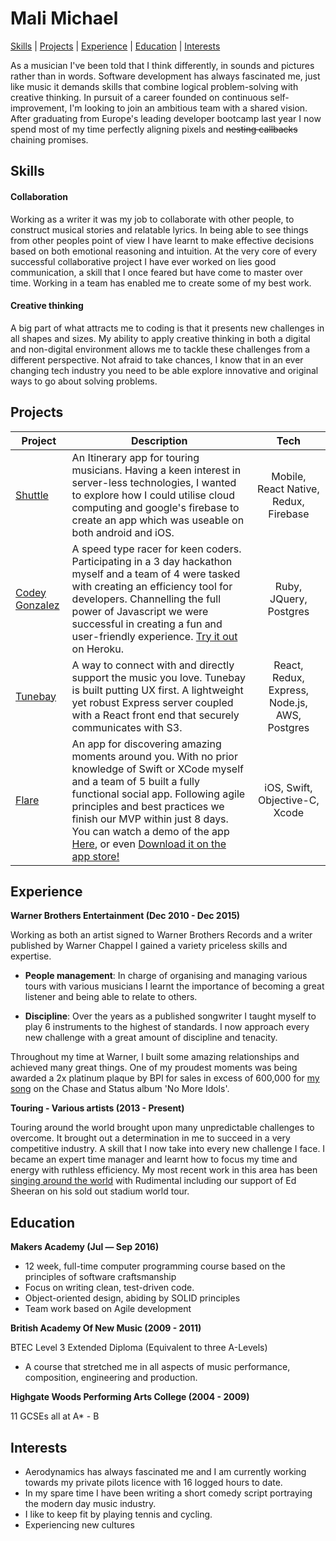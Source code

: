 # Mali Michael

[Skills](#skills) | [Projects](#projects) | [Experience](#experience) | [Education](#education) | [Interests](#interests)

As a musician I've been told that I think differently, in sounds and pictures rather than in words. Software development has always fascinated me, just like music it demands skills that combine logical problem-solving with creative thinking. In pursuit of a career founded on continuous self-improvement, I'm looking to join an ambitious team with a shared vision. After graduating from Europe's leading developer bootcamp last year I now spend most of my time perfectly aligning pixels and ~~nesting callbacks~~ chaining promises.

## Skills

#### Collaboration

  Working as a writer it was my job to collaborate with other people, to construct musical stories and relatable lyrics. In being able to see things from other peoples point of view I have learnt to make effective decisions based on both emotional reasoning and intuition. At the very core of every successful collaborative project I have ever worked on lies good communication, a skill that I once feared but have come to master over time. Working in a team has enabled me to create some of my best work.

#### Creative thinking

  A big part of what attracts me to coding is that it presents new challenges in all shapes and sizes. My ability to apply creative thinking in both a digital and non-digital environment allows me to tackle these challenges from a different perspective. Not afraid to take chances, I know that in an ever changing tech industry you need to be able explore innovative and original ways to go about solving problems.

## Projects

| Project        | Description   | Tech                                             |
| -------------  |---------------|:--------------------:                              |
| [Shuttle](https://github.com/malimichael/Shuttle)        | An Itinerary app for touring musicians. Having a keen interest in server-less technologies, I wanted to explore how I could utilise cloud computing and google's firebase to create an app which was useable on both android and iOS.    | Mobile, React Native, Redux, Firebase            |
| [Codey Gonzalez](https://github.com/malimichael/codey-gonzalez) | A speed type racer for keen coders. Participating in a 3 day hackathon myself and a team of 4 were tasked with creating an efficiency tool for developers. Channelling the full power of Javascript we were successful in creating a fun and user-friendly experience. [Try it out](https://codey-gonzalez.herokuapp.com/) on Heroku.     |  Ruby, JQuery, Postgres              |
| [Tunebay](https://github.com/tunebay)        | A way to connect with and directly support the music you love. Tunebay is built putting UX first. A lightweight yet robust Express server coupled with a React front end that securely communicates with S3.      |  React, Redux, Express, Node.js, AWS, Postgres   |
| [Flare](https://github.com/appflare/flare)          | An app for discovering amazing moments around you. With no prior knowledge of Swift or XCode myself and a team of 5 built a fully functional  social app. Following agile principles and best practices we finish our MVP within just 8 days. You can watch a demo of the app [Here](https://www.youtube.com/watch?v=1hvx8iv2YgY), or even [Download it on the app store!](https://itunes.apple.com/us/app/flare-share-and-discover-spontaneous-moments/id1166173727?mt=8)     |  iOS, Swift, Objective-C, Xcode                         |

## Experience

**Warner Brothers Entertainment (Dec 2010 - Dec 2015)**

Working as both an artist signed to Warner Brothers Records and a writer published by Warner Chappel I gained a variety priceless skills and expertise.

- **People management**: In charge of organising and managing various tours with various musicians I learnt the importance of becoming a great listener and being able to relate to others.

- **Discipline**: Over the years as a published songwriter I taught myself to play 6 instruments to the highest of standards. I now approach every new challenge with a great amount of discipline and tenacity.

Throughout my time at Warner, I built some amazing relationships and achieved many great things. One of my proudest moments was being awarded a 2x platinum plaque by BPI for sales in excess of 600,000 for [my song](https://www.youtube.com/watch?v=aBFEBeOTGXc) on the Chase and Status album 'No More Idols'.

**Touring - Various artists (2013 - Present)**

Touring around the world brought upon many unpredictable challenges to overcome. It brought out a determination in me to succeed in a very competitive industry. A skill that I now take into every new challenge I face. I became an expert time manager and learnt how to focus my time and energy with ruthless efficiency. My most recent work in this area has been [singing around the world](https://www.youtube.com/watch?v=61l3m2PgX8w#t=1m) with Rudimental including our support of Ed Sheeran on his sold out stadium world tour.

## Education

**Makers Academy (Jul — Sep 2016)**

 - 12 week, full-time computer programming course based on the principles of software craftsmanship
 - Focus on writing clean, test-driven code.
 - Object-oriented design, abiding by SOLID principles
 - Team work based on Agile development

**British Academy Of New Music (2009 - 2011)**

  BTEC Level 3 Extended Diploma (Equivalent to three A-Levels)

  - A course that stretched me in all aspects of music performance, composition, engineering and production.

**Highgate Woods Performing Arts College (2004 - 2009)**

  11 GCSEs all at A* - B

## Interests

- Aerodynamics has always fascinated me and I am currently working towards my private pilots licence with 16 logged hours to date.
- In my spare time I have been writing a short comedy script portraying the modern day music industry.
- I like to keep fit by playing tennis and cycling.
- Experiencing new cultures
